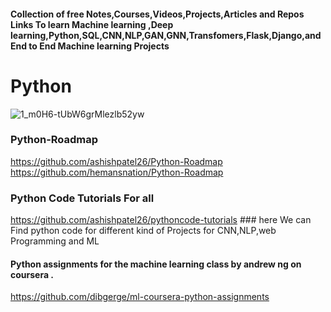 
#### Collection of free Notes,Courses,Videos,Projects,Articles and Repos Links To learn Machine learning ,Deep  learning,Python,SQL,CNN,NLP,GAN,GNN,Transfomers,Flask,Django,and End to End Machine learning Projects



# Python
![1_m0H6-tUbW6grMlezlb52yw](https://user-images.githubusercontent.com/110838853/226801494-9b9886b8-cd0d-4fc0-897a-d083a12b08f2.png)


### Python-Roadmap 
https://github.com/ashishpatel26/Python-Roadmap
https://github.com/hemansnation/Python-Roadmap

### Python Code Tutorials For all 
https://github.com/ashishpatel26/pythoncode-tutorials ### here We can Find python code for different kind of Projects for CNN,NLP,web Programming and ML

#### Python assignments for the machine learning class by andrew ng on coursera .
https://github.com/dibgerge/ml-coursera-python-assignments

